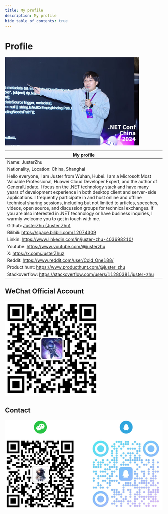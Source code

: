 ```yaml
---
title: My profile
description: My profile
hide_table_of_contents: true
---
```


# Profile

![](imgs\photo.jpg)

| My profile                                                   |
| ------------------------------------------------------------ |
| Name: JusterZhu                                              |
| Nationality, Location: China, Shanghai                       |
| Hello everyone, I am Juster from Wuhan, Hubei. I am a Microsoft Most Valuable Professional, Huawei Cloud Developer Expert, and the author of GeneralUpdate. I focus on the .NET technology stack and have many years of development experience in both desktop client and server-side applications. I frequently participate in and host online and offline technical sharing sessions, including but not limited to articles, speeches, videos, open source, and discussion groups for technical exchanges. If you are also interested in .NET technology or have business inquiries, I warmly welcome you to get in touch with me. |
| Github: [JusterZhu (Juster Zhu)](https://github.com/JusterZhu) |
| Bilibili: https://space.bilibili.com/12074309                |
| Linkin: https://www.linkedin.com/in/juster-zhu-403698210/    |
| Youtube: https://www.youtube.com/@justerzhu                  |
| X: https://x.com/JusterZhuz                                  |
| Reddit: https://www.reddit.com/user/Cold_One188/             |
| Product hunt: https://www.producthunt.com/@juster_zhu        |
| Stackoverflow: https://stackoverflow.com/users/11280381/juster-zhu |



## WeChat Official Account

![](imgs\wechat.jpg)



## Contact

![](imgs\contact.png)